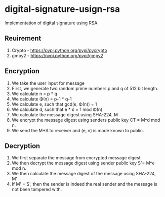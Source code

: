 # digital-signature-usign-rsa
Implementation of digital signature using RSA

Reuirement
----------
1. Crypto - https://pypi.python.org/pypi/pycrypto
2. gmpy2 - https://pypi.python.org/pypi/gmpy2

Encryption	
----------
1.	We take the user input for message
2.	First, we generate two random prime numbers p and q of 512 bit length.
3.	We calculate n = p * q
4.	We calculate Φ(n) = p-1 * q-1
5.	We calculate e, such that gcd(e, Φ(n)) = 1
6.	We calculate d, such that e * d = 1 mod Φ(n)
7.	We calculate the message digest using SHA-224, M
8.	We encrypt the message digest using senders public key CT = M^d mod n.
9.	We send the M+S to receiver and (e, n) is made known to public.

Decryption
----------
1.	We first separate the message from encrypted message digest
2.	We then decrypt the message digest using sender public key S'= M^e mod n.
3.	We then calculate the message digest of the message using SHA-224, M'
4.	If M' = S', then the sender is indeed the real sender and the message is not been tampered with.
